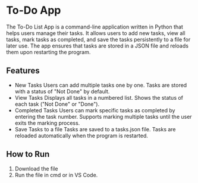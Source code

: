 # To-Do App
The To-Do List App is a command-line application written in Python that helps users manage their tasks. It allows users to add new tasks, view all tasks, mark tasks as completed, and save the tasks persistently to a file for later use. The app ensures that tasks are stored in a JSON file and reloads them upon restarting the program.

## Features
- New Tasks
Users can add multiple tasks one by one.
Tasks are stored with a status of "Not Done" by default.
- View Tasks
Displays all tasks in a numbered list.
Shows the status of each task ("Not Done" or "Done").
- Completed Tasks
Users can mark specific tasks as completed by entering the task number.
Supports marking multiple tasks until the user exits the marking process.
- Save Tasks to a file
Tasks are saved to a tasks.json file.
Tasks are reloaded automatically when the program is restarted.

## How to Run
1. Download the file
2. Run the file in cmd or in VS Code.


